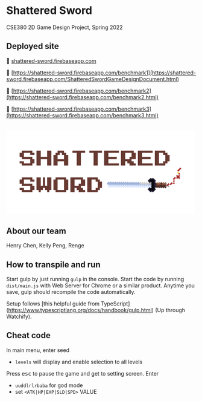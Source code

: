 # Shattered Sword
CSE380 2D Game Design Project, Spring 2022

## Deployed site
:link: [shattered-sword.firebaseapp.com](https://shattered-sword.firebaseapp.com)

:link: [https://shattered-sword.firebaseapp.com/benchmark1](https://shattered-sword.firebaseapp.com/ShatteredSwordGameDesignDocument.html)

:link: [https://shattered-sword.firebaseapp.com/benchmark2](https://shattered-sword.firebaseapp.com/benchmark2.html)

:link: [https://shattered-sword.firebaseapp.com/benchmark3](https://shattered-sword.firebaseapp.com/benchmark3.html)

</br>
<div style="text-align: left"><img width='500' alt='Shattered Sword' src='./public/GUI/Logo.png'></div>

## About our team
Henry Chen, Kelly Peng, Renge

## How to transpile and run

Start gulp by just running `gulp` in the console. Start the code by running `dist/main.js` with Web Server for Chrome or a similar product. Anytime you save, gulp should recompile the code automatically.

Setup follows [this helpful guide from TypeScript] (https://www.typescriptlang.org/docs/handbook/gulp.html) (Up through Watchify).

## Cheat code
In main menu, enter seed
* `levels` will display and enable selection to all levels 


Press <kbd>esc</kbd> to pause the game and get to setting screen. Enter
* `uuddlrlrbaba` for god mode
* set `<ATK|HP|EXP|SLD|SPD>` VALUE


